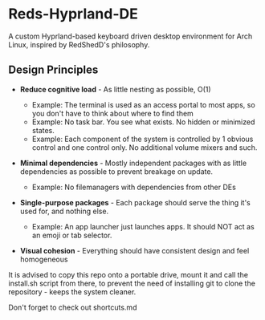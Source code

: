 # Reds-Hyprland-DE

A custom Hyprland-based keyboard driven desktop environment for Arch Linux, inspired by RedShedD's philosophy.

## Design Principles

- **Reduce cognitive load** - As little nesting as possible, O(1)
  - Example: The terminal is used as an access portal to most apps, so you don't have to think about where to find them
  - Example: No task bar. You see what exists. No hidden or minimized states.
  - Example: Each component of the system is controlled by 1 obvious control and one control only. No additional volume mixers and such.

- **Minimal dependencies** - Mostly independent packages with as little dependencies as possible to prevent breakage on update.
  - Example: No filemanagers with dependencies from other DEs

- **Single-purpose packages** - Each package should serve the thing it's used for, and nothing else.
  - Example: An app launcher just launches apps. It should NOT act as an emoji or tab selector.

- **Visual cohesion** - Everything should have consistent design and feel homogeneous


It is advised to copy this repo onto a portable drive, mount it and call the install.sh script from there, to prevent the need of installing git to clone the repository - keeps the system cleaner.

Don't forget to check out shortcuts.md
